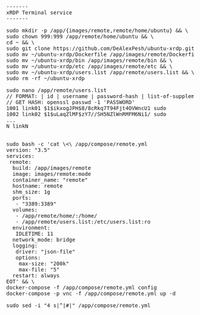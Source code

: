 <pre>
-------
xRDP Terminal service
-------

sudo mkdir -p /app/{images/remote,remote/home/ubuntu} && \
sudo chown 999:999 /app/remote/home/ubuntu && \
cd ~ && \
sudo git clone https://github.com/DeAlexPesh/ubuntu-xrdp.git && \
sudo mv ~/ubuntu-xrdp/Dockerfile /app/images/remote/Dockerfile && \
sudo mv ~/ubuntu-xrdp/bin /app/images/remote/bin && \
sudo mv ~/ubuntu-xrdp/etc /app/images/remote/etc && \
sudo mv ~/ubuntu-xrdp/users.list /app/remote/users.list && \
sudo rm -rf ~/ubuntu-xrdp

sudo nano /app/remote/users.list
// FORMAT: | id | username | password-hash | list-of-supplemental-groups |
// GET HASH: openssl passwd -1 'PASSWORD'
1001 link01 $1$ikxogJPH$8/8cRkq7T94Fjt4OVWncU1 sudo
1002 link02 $1$uLaqZlMF$zY7//SH5NZlWnRMFM6Ni1/ sudo
...
N linkN


sudo bash -c 'cat \<\<EOT > /app/compose/remote.yml
version: "3.5"
services:
 remote: 
  build: /app/images/remote
  image: images/remote:mode
  container_name: "remote"
  hostname: remote
  shm_size: 1g
  ports:
   - "3389:3389"
  volumes:
   - /app/remote/home/:/home/
   - /app/remote/users.list:/etc/users.list:ro
  environment:
   IDLETIME: 11
  network_mode: bridge
  logging:
   driver: "json-file"
   options:
    max-size: "200k"
    max-file: "5"
  restart: always
EOT' && \
docker-compose -f /app/compose/remote.yml config
docker-compose -p vnc -f /app/compose/remote.yml up -d

sudo sed -i "4 s|^|#|" /app/compose/remote.yml
</pre>
